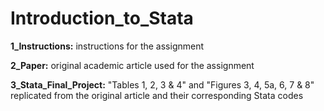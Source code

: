 # Introduction_to_Stata

**1_Instructions:** instructions for the assignment  

**2_Paper:** original academic article used for the assignment  

**3_Stata_Final_Project:** "Tables 1, 2, 3 & 4" and "Figures 3, 4, 5a, 6, 7 & 8" replicated from the original article and their corresponding Stata codes

